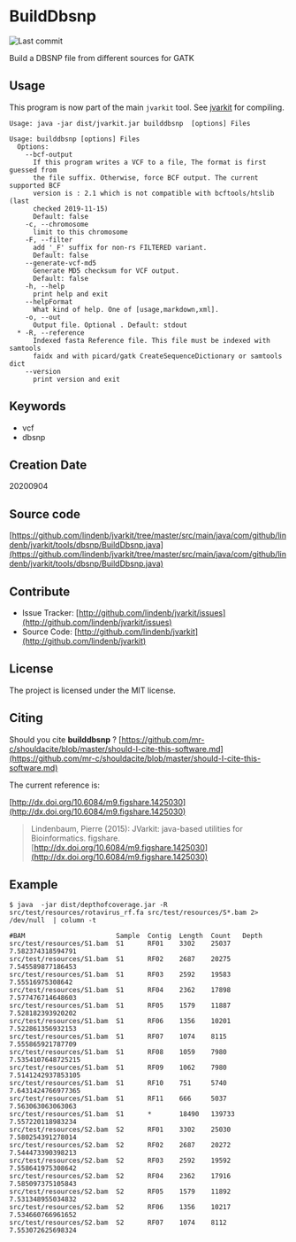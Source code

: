# BuildDbsnp

![Last commit](https://img.shields.io/github/last-commit/lindenb/jvarkit.png)

Build a DBSNP file from different sources for GATK


## Usage


This program is now part of the main `jvarkit` tool. See [jvarkit](JvarkitCentral.md) for compiling.


```
Usage: java -jar dist/jvarkit.jar builddbsnp  [options] Files

Usage: builddbsnp [options] Files
  Options:
    --bcf-output
      If this program writes a VCF to a file, The format is first guessed from 
      the file suffix. Otherwise, force BCF output. The current supported BCF 
      version is : 2.1 which is not compatible with bcftools/htslib (last 
      checked 2019-11-15)
      Default: false
    -c, --chromosome
      limit to this chromosome
    -F, --filter
      add '_F' suffix for non-rs FILTERED variant.
      Default: false
    --generate-vcf-md5
      Generate MD5 checksum for VCF output.
      Default: false
    -h, --help
      print help and exit
    --helpFormat
      What kind of help. One of [usage,markdown,xml].
    -o, --out
      Output file. Optional . Default: stdout
  * -R, --reference
      Indexed fasta Reference file. This file must be indexed with samtools 
      faidx and with picard/gatk CreateSequenceDictionary or samtools dict
    --version
      print version and exit

```


## Keywords

 * vcf
 * dbsnp



## Creation Date

20200904

## Source code 

[https://github.com/lindenb/jvarkit/tree/master/src/main/java/com/github/lindenb/jvarkit/tools/dbsnp/BuildDbsnp.java](https://github.com/lindenb/jvarkit/tree/master/src/main/java/com/github/lindenb/jvarkit/tools/dbsnp/BuildDbsnp.java)


## Contribute

- Issue Tracker: [http://github.com/lindenb/jvarkit/issues](http://github.com/lindenb/jvarkit/issues)
- Source Code: [http://github.com/lindenb/jvarkit](http://github.com/lindenb/jvarkit)

## License

The project is licensed under the MIT license.

## Citing

Should you cite **builddbsnp** ? [https://github.com/mr-c/shouldacite/blob/master/should-I-cite-this-software.md](https://github.com/mr-c/shouldacite/blob/master/should-I-cite-this-software.md)

The current reference is:

[http://dx.doi.org/10.6084/m9.figshare.1425030](http://dx.doi.org/10.6084/m9.figshare.1425030)

> Lindenbaum, Pierre (2015): JVarkit: java-based utilities for Bioinformatics. figshare.
> [http://dx.doi.org/10.6084/m9.figshare.1425030](http://dx.doi.org/10.6084/m9.figshare.1425030)


## Example

```
$ java  -jar dist/depthofcoverage.jar -R src/test/resources/rotavirus_rf.fa src/test/resources/S*.bam 2> /dev/null  | column -t 

#BAM                       Sample  Contig  Length  Count   Depth
src/test/resources/S1.bam  S1      RF01    3302    25037   7.582374318594791
src/test/resources/S1.bam  S1      RF02    2687    20275   7.545589877186453
src/test/resources/S1.bam  S1      RF03    2592    19583   7.55516975308642
src/test/resources/S1.bam  S1      RF04    2362    17898   7.577476714648603
src/test/resources/S1.bam  S1      RF05    1579    11887   7.528182393920202
src/test/resources/S1.bam  S1      RF06    1356    10201   7.522861356932153
src/test/resources/S1.bam  S1      RF07    1074    8115    7.555865921787709
src/test/resources/S1.bam  S1      RF08    1059    7980    7.5354107648725215
src/test/resources/S1.bam  S1      RF09    1062    7980    7.5141242937853105
src/test/resources/S1.bam  S1      RF10    751     5740    7.6431424766977365
src/test/resources/S1.bam  S1      RF11    666     5037    7.563063063063063
src/test/resources/S1.bam  S1      *       18490   139733  7.557220118983234
src/test/resources/S2.bam  S2      RF01    3302    25030   7.580254391278014
src/test/resources/S2.bam  S2      RF02    2687    20272   7.544473390398213
src/test/resources/S2.bam  S2      RF03    2592    19592   7.558641975308642
src/test/resources/S2.bam  S2      RF04    2362    17916   7.585097375105843
src/test/resources/S2.bam  S2      RF05    1579    11892   7.531348955034832
src/test/resources/S2.bam  S2      RF06    1356    10217   7.534660766961652
src/test/resources/S2.bam  S2      RF07    1074    8112    7.553072625698324

```


